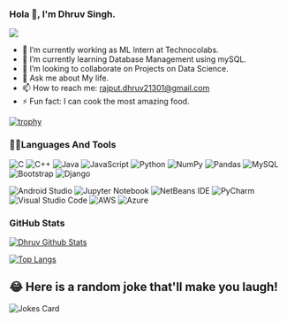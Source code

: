 ### Hola 👋, I'm Dhruv Singh.

![](https://komarev.com/ghpvc/?username=DhruvSgh&color=blue&style=plastic&label=PROFILE+VIEWS)

- 🔭 I’m currently working as ML Intern at Technocolabs.
- 🌱 I’m currently learning Database Management using mySQL.
- 👯 I’m looking to collaborate on Projects on Data Science.
- 💬 Ask me about My life.
- 📫 How to reach me: rajput.dhruv21301@gmail.com
- ⚡ Fun fact:  I can cook the most amazing food.


[![trophy](https://github-profile-trophy.vercel.app/?username=DhruvSgh)](https://github.com/DhruvSgh/github-profile-trophy)


### 🧑‍💻Languages And Tools


![C](https://img.shields.io/badge/c-%2300599C.svg?style=for-the-badge&logo=c&logoColor=white) ![C++](https://img.shields.io/badge/c++-%2300599C.svg?style=for-the-badge&logo=c%2B%2B&logoColor=white) ![Java](https://img.shields.io/badge/java-%23ED8B00.svg?style=for-the-badge&logo=java&logoColor=white) ![JavaScript](https://img.shields.io/badge/javascript-%23323330.svg?style=for-the-badge&logo=javascript&logoColor=%23F7DF1E) ![Python](https://img.shields.io/badge/python-3670A0?style=for-the-badge&logo=python&logoColor=ffdd54) ![NumPy](https://img.shields.io/badge/numpy-%23013243.svg?style=for-the-badge&logo=numpy&logoColor=white) ![Pandas](https://img.shields.io/badge/pandas-%23150458.svg?style=for-the-badge&logo=pandas&logoColor=white) ![MySQL](https://img.shields.io/badge/mysql-%2300f.svg?style=for-the-badge&logo=mysql&logoColor=white) ![Bootstrap](https://img.shields.io/badge/bootstrap-%23563D7C.svg?style=for-the-badge&logo=bootstrap&logoColor=white) ![Django](https://img.shields.io/badge/django-%23092E20.svg?style=for-the-badge&logo=django&logoColor=white)

![Android Studio](https://img.shields.io/badge/Android%20Studio-3DDC84.svg?style=for-the-badge&logo=android-studio&logoColor=white) ![Jupyter Notebook](https://img.shields.io/badge/jupyter-%23FA0F00.svg?style=for-the-badge&logo=jupyter&logoColor=white) ![NetBeans IDE](https://img.shields.io/badge/NetBeansIDE-1B6AC6.svg?style=for-the-badge&logo=apache-netbeans-ide&logoColor=white) ![PyCharm](https://img.shields.io/badge/pycharm-143?style=for-the-badge&logo=pycharm&logoColor=black&color=black&labelColor=green) ![Visual Studio Code](https://img.shields.io/badge/Visual%20Studio%20Code-0078d7.svg?style=for-the-badge&logo=visual-studio-code&logoColor=white) ![AWS](https://img.shields.io/badge/AWS-%23FF9900.svg?style=for-the-badge&logo=amazon-aws&logoColor=white) ![Azure](https://img.shields.io/badge/azure-%230072C6.svg?style=for-the-badge&logo=microsoftazure&logoColor=white)

### GitHub Stats

[![Dhruv Github Stats](https://github-readme-stats.vercel.app/api?username=DhruvSgh&&show_icons=true&theme=dark)](https://github.com/DhruvSgh/github-readme-stats)

[![Top Langs](https://github-readme-stats.vercel.app/api/top-langs/?username=DhruvSgh)](https://github.com/DhruvSgh/github-readme-stats)

## 😂 Here is a random joke that'll make you laugh!
![Jokes Card](https://readme-jokes.vercel.app/api)
